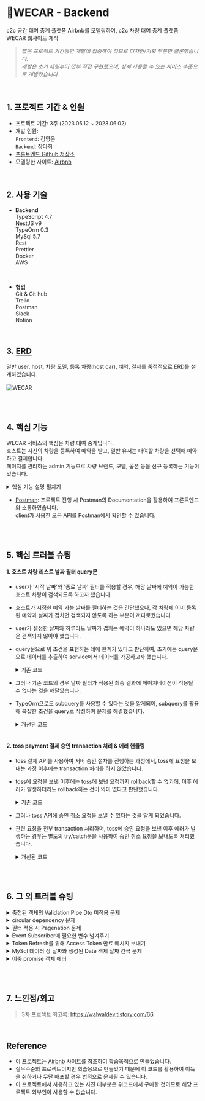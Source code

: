 # 📍WECAR - Backend

c2c 공간 대여 중계 플랫폼 Airbnb를 모델링하여, c2c 차량 대여 중계 플랫폼 WECAR 웹사이트 제작<br>

> *짧은 프로젝트 기간동안 개발에 집중해야 하므로 디자인/기획 부분만 클론했습니다.<br>
개발은 초기 세팅부터 전부 직접 구현했으며, 실제 사용할 수 있는 서비스 수준으로 개발했습니다.*
<br>

## 1. 프로젝트 기간 & 인원
* 프로젝트 기간: 3주 (2023.05.12 ~ 2023.06.02)   
* 개발 인원:  
  `Frontend`: 김영운 <br>
  `Backend`: 장다희 <br>
* [프론트엔드 Github 저장소](https://github.com/KIMYOUNGWOON/44-3rd-wecar.git)
* 모델링한 사이트: [Airbnb](https://www.airbnb.co.kr/)
<br>

## 2. 사용 기술

* **Backend** <br>
TypeScript 4.7 <br>
NestJS v9<br>
TypeOrm 0.3<br>
MySql 5.7<br>
Rest <br>
Prettier <br>
Docker <br>
AWS <br>
<br>

* **협업** <br>
Git & Git hub <br>
Trello <br>
Postman <br>
Slack <br>
Notion <br>
<br>


 ## 3. [ERD](https://dbdiagram.io/d/645ca847dca9fb07c4e4dd14)
 일반 user, host, 차량 모델, 등록 차량(host car), 예약, 결제를 중점적으로 ERD를 설계하였습니다. <br><br>
 ![WECAR](https://github.com/walwald/WECAR/assets/120387100/5bddd524-366a-4fc4-9a58-f32210aec9be)

<br>
<br>
 
 ## 4. 핵심 기능
  WECAR 서비스의 핵심은 차량 대여 중계입니다.<br>
  호스트는 자신의 차량을 등록하여 예약을 받고, 일반 유저는 대여할 차량을 선택해 예약하고 결제합니다.<br>
  페이지를 관리하는 admin 기능으로 차량 브랜드, 모델, 옵션 등을 신규 등록하는 기능이 있습니다. <br>
    
<details>
<summary>핵심 기능 설명 펼치기</summary>
<div markdown="1">

  <br>   
  
  **1. 회원가입/로그인**
  - 일반 유저와 호스트를 구별하여 회원가입/로그인 되도록 구현했습니다.
  - 사용자 정보에 있어 공통된 property는 BaseUser로 작성하여 호스트와 일반 유저가 extends 하도록 했습니다. 📌[코드 확인](https://github.com/walwald/WECAR/blob/61706973829c77ffc0211e8d130e1977f282bbb9/src/users/entities/base-user.entity.ts#L5)
  - 비밀번호 암호화, 로그인 시 비밀번호 확인과 같은 기본적인 기능을 BaseUser의 메서드로 작성하여, 추후 다른 유형의 유저가 추가되더라도 코드의 중복 없이 사용가능하도록 하였습니다. 📌[코드 확인](https://github.com/walwald/WECAR/blob/61706973829c77ffc0211e8d130e1977f282bbb9/src/users/entities/base-user.entity.ts#L33)<br><br>

  **2. 로그인 history 기록** 📌[user](https://github.com/walwald/WECAR/blob/79f83c50a39af7d885bf06ae04bf1094630031d7/src/users/users.service.ts#L67), [host](https://github.com/walwald/WECAR/blob/79f83c50a39af7d885bf06ae04bf1094630031d7/src/hosts/hosts.service.ts#L72) 코드 확인
  - 보안 강화 측면에서 일반 유저와 호스트가 로그인 할 때마다 ip, agent, 시간이 기록되어 history를 남기도록 했습니다.<br><br>

  **3. Token Refresh** 📌[user](https://github.com/walwald/WECAR/blob/d9c8c0d7b349d3e5714ac3eec7b5f3841697f15d/src/users/users.service.ts#L77), [host](https://github.com/walwald/WECAR/blob/d9c8c0d7b349d3e5714ac3eec7b5f3841697f15d/src/hosts/hosts.service.ts#L83) 코드 확인
  - 보안 강화를 위하여 access token의 만료시간을 상대적으로 짧게 설정하여 access token 만료 시 refresh token으로 인증하여 새 token을 발급받도록 구현했습니다.<br><br>

  **4. 차량/옵션 등록** 📌[모델 등록](https://github.com/walwald/WECAR/blob/79f83c50a39af7d885bf06ae04bf1094630031d7/src/cars/cars.service.ts#L48), [옵션 등록](https://github.com/walwald/WECAR/blob/79f83c50a39af7d885bf06ae04bf1094630031d7/src/cars/cars.service.ts#L134) 코드 확인
  - WECAR의 페이지 관리자가 사용하는 차량 모델 신규 등록, 차량 옵션 선택지 등록 기능을 구현했습니다.<br><br>

  **5. 호스트 차량 등록** 📌[코드 확인](https://github.com/walwald/WECAR/blob/79f83c50a39af7d885bf06ae04bf1094630031d7/src/cars/cars.service.ts#L176)
  - 호스트가 차량을 등록하는 API로, nested Dto를 활용하여 필수 정보가 모두 입력되어야 차량이 등록되도록 했습니다. 📌[코드 확인](https://github.com/walwald/WECAR/blob/79f83c50a39af7d885bf06ae04bf1094630031d7/src/cars/dto/car-register.dto.ts#L6)
  - 차량 등록 과정에서 사진 파일 업데이트는 AWS의 S3를 활용하여, 서버에서 signed url을 생성하여 client에게 보내 client가 해당 url로 파일을 업로드하는 방식을 택했습니다.📌[코드 확인](https://github.com/walwald/WECAR/blob/79f83c50a39af7d885bf06ae04bf1094630031d7/src/utils/aws.service.ts#L15)
  - 파일 업로드를 마치면 client가 파일 업로드가 완료된 url을 해당 차량 정보와 함께 차량 등록시 body로 전송하도록 하였습니다.<br><br>
  
  **6. 호스트 차량 리스트 (필터/검색)** 📌[코드 확인](https://github.com/walwald/WECAR/blob/79f83c50a39af7d885bf06ae04bf1094630031d7/src/cars/cars.service.ts#L241)
  - 예약 가능한 host car 리스트를 제공하는 API로, query parameter를 통해 필터 조건과 pagenation을 위한 page number를 전달 받습니다.
  - 적용될 수 있는 필터에는 '주소', '예약 시작 날짜와 종료 날짜', '최소 탑승 인원', '브랜드', '배기량', '차량 유형', '연료 유형', '일일 최소 대여료', '일일 최대 대여료', '탑승 정원', '차량 옵션'이 있으며, 모두 동시에 적용 가능합니다.
  - pagenation을 별도의 함수로 작성하여 관리가 쉽고 재사용될 수 있도록 하였습니다. 📌[코드 확인](https://github.com/walwald/WECAR/blob/79f83c50a39af7d885bf06ae04bf1094630031d7/src/utils/utils.service.ts#L38)
  - 필터 적용 조건에 따른 데이터의 개수를 total count로 전달하여 client 측 pagenation이 용이하게 하였습니다.<br><br>
  
  **7. 호스트 차량 상세 정보** 📌[코드 확인](https://github.com/walwald/WECAR/blob/79f83c50a39af7d885bf06ae04bf1094630031d7/src/cars/cars.service.ts#L369)
  - 호스트 차량의 상세 정보를 조회하는 기능입니다.
  - 해당 차량의 예약 내역 날짜도 함께 전달하여, client가 이미 예약된 날짜를 예약 불가능한 것으로 표시하고, 예약 가능한 날짜를 user에게 보여줄 수 있도록 하였습니다.<br><br>
  
  **9. 예약** 📌[코드 확인](https://github.com/walwald/WECAR/blob/d9c8c0d7b349d3e5714ac3eec7b5f3841697f15d/src/bookings/bookings.service.ts#L39)
  - user가 예약을 생성하는 기능으로, 해당 호스트 차량의 기존 예약과 날짜가 겹칠 경우 에러를 반환하여 동일한 날짜에 중복으로 예약되지 않도록 예외처리 하였습니다.
  - client 측에서 계산한 수수료를 body로 전달 받으나, 서버에서 계산한 수수료 값이 다를 경우 에러를 반환합니다. 수수료율이 변경 되었을 때 시간차로 인해 변경된 수수료율이 반영되지 못하고 요청이 넘어오는 상황을 고려하였습니다.<br><br>
  
  **10. 결제**<br>
  - **10.1 결제 생성** 📌[코드 확인](https://github.com/walwald/WECAR/blob/d9c8c0d7b349d3e5714ac3eec7b5f3841697f15d/src/payments/payments.service.ts#L42)
    - 예약 uuid와 결제 수단을 body로 전달 받아 결제 내역을 생성하는 기능으로, 유효하지 않은 예약 uuid인 경우 에러를 반환합니다.
    - 해당 예약 건에 대해 이미 결제 내역이 생성된 경우 해당 결제 내역을 반환합니다.
    - 생성 시 결제 상태는 '결제 대기'입니다.<br><br>
  - **10.2 Toss 결제 승인 및 결제 완료** 📌[코드 확인](https://github.com/walwald/WECAR/blob/d9c8c0d7b349d3e5714ac3eec7b5f3841697f15d/src/payments/payments.service.ts#L71)
    - Toss 결제 API를 사용하였습니다.
    - client 측에서 toss 결제 API를 사용하여 1차적으로 결제를 완료하면, 서버에서 secret key를 사용하여 결제 승인 요청을 toss측에 요청하여 결제를 마무리합니다.
    - 결제 완료와 함께 예약 상태를 '예약 완료', 결제 상태롤 '결제 완료'로 업데이트 합니다.
    - toss로부터 응답받은 데이터는 필요한 정보만 데이터베이스에 저장합니다.
    - 모든 과정은 transaction 처리하여 에러 발생 시 rollback 되도록 하였고, toss 승인 요청 이후 에러가 발생할 경우 승인 취소 요청을 보내도록 하였습니다.<br><br>

    
  **11. 호스트 차량/예약 상태 업데이트 scheduler** 📌[코드 확인](https://github.com/walwald/WECAR/blob/6acfc21ad484b14f493bedc7da852b57fceb3a4e/src/utils/scheduler.service.ts#L11)
  - 호스트 차량의 예약 가능 날짜와, 대여 예약 날짜에 따라 상태가 업데이트되는 scheduler 기능을 구현했습니다.
  - 호스트 차량의 예약 가능 기간 중 마짐막 날이 지나면 상태가 대여 불가인 'false'로 업데이트됩니다.
  - 대여 종료일이 지나면 예약 상태가 '반납 대기'로 업데이트됩니다.
  <br><br>
  
  **12. 예약/결제 log 기록 subscriber** 📌[예약](https://github.com/walwald/WECAR/blob/6acfc21ad484b14f493bedc7da852b57fceb3a4e/src/bookings/booking.subscriber.ts#L8), [결제](https://github.com/walwald/WECAR/blob/6acfc21ad484b14f493bedc7da852b57fceb3a4e/src/payments/payment.subscriber.ts#L8) 코드 확인
  - 예약 또는 결제의 상태가 업데이트될 때마다 id, 상태, 시간에 대한 log를 남기는 subscrbier 기능을 구현했습니다.
  <br>
  
  ---
  
  <br>
</div>
</details>
  
  - [Postman](https://documenter.getpostman.com/view/26388948/2s93eeQUpz): 프로젝트 진행 시 Postman의 Documentation을 활용하여 프론트엔드와 소통하였습니다. <br>
 client가 사용한 모든 API를 Postman에서 확인할 수 있습니다.<br><br>
<br>

 ## 5. 핵심 트러블 슈팅
 #### 1. 호스트 차량 리스트 날짜 필터 query문
  - user가 '시작 날짜'와 '종료 날짜' 필터를 적용할 경우, 해당 날짜에 예약이 가능한 호스트 차량이 검색되도록 하고자 했습니다.
  - 호스트가 지정한 예약 가능 날짜를 필터하는 것은 간단했으나, 각 차량에 이미 등록된 예약과 날짜가 겹치면 검색되지 않도록 하는 부분이 까다로웠습니다. 
  - user가 설정한 날짜와 하루라도 날짜가 겹치는 예약이 하나라도 있으면 해당 차량은 검색되지 않아야 했습니다.
  - query문으로 위 조건을 표현하는 데에 한계가 있다고 판단하여, 초기에는 query문으로 데이터를 추출하여 service에서 데이터를 가공하고자 했습니다.

      <details>
      <summary>기존 코드</summary>
      <div markdown="1">

      ```TypeScript
       //src/cars/cars.service.ts

       async getHostCars(filter: CarFilterDto): Promise<HostCar[]> {
        const limitNumber = 12;
        const skip = filter.page ? (filter.page - 1) * limitNumber : 0;

        if (!filter.startDate !== !filter.endDate)
          throw new BadRequestException('One of Start date or End date is Missnig');

        const query = this.hostCarRepository
          .createQueryBuilder('hostCar')
          .leftJoinAndSelect('hostCar.carModel', 'carModel')
          .leftJoinAndSelect('hostCar.fuelType', 'fuelType')
          .leftJoinAndSelect('hostCar.options', 'option')
          .leftJoinAndSelect('hostCar.bookings', 'booking')
          .leftJoinAndSelect('hostCar.files', 'file')
          .leftJoinAndSelect('carModel.brand', 'brand')
          .leftJoinAndSelect('carModel.engineSize', 'engineSize')
          .leftJoinAndSelect('carModel.carType', 'carType')
          .where('hostCar.status = true')
          .take(limitNumber)
          .skip(skip)
          .select([
            'hostCar.id',
            'hostCar.pricePerDay',
            'hostCar.address',
            'hostCar.startDate',
            'hostCar.endDate',
            'carModel.name',
            'brand.name',
            'file.url',
            'booking',
          ]);

          //다른 조건 관련 코드 생략

          if (filter.startDate && filter.endDate) {
          query
            .andWhere(
              'DATE_FORMAT(hostCar.startDate, "%Y-%m-%d") <= :startDate 
               AND DATE_FORMAT(hostCar.endDate, "%Y-%m-%d") >= :startDate',
              { startDate: `${filter.startDate}` },
            )
            .andWhere(
              'DATE_FORMAT(hostCar.endDate, "%Y-%m-%d") >= :endDate 
               AND DATE_FORMAT(hostCar.startDate, "%Y-%m-%d") <= :endDate',
                { endDate: `${filter.endDate}` },
              );
          }

          let filteredCars = await query.getMany();

          if (filter.startDate && filter.endDate) {
            filteredCars = filteredCars.filter((car) => {
              let result = true;
              car.bookings.forEach((booking) => {
                const bookingStartDate = new Date(booking.startDate);
                const bookingEndDate = new Date(booking.endDate);

                const correctedBookingStartDate = new Date(
                  bookingStartDate.getTime() + 24 * 60 * 60 * 1000,
                );
                const correctedBookingEndDate = new Date(
                  bookingEndDate.getTime() + 24 * 60 * 60 * 1000,
                );
                const filterStartDate = new Date(filter.startDate);
                const filterEndDate = new Date(filter.endDate);

                result =
                  result &&
                  (correctedBookingEndDate < filterStartDate ||
                    correctedBookingStartDate > filterEndDate);
                return result;
              });
              return result;
            });
          }
          return Promise.all(filteredCars);
        }
      ```

      </div>
      </details>
                   
             
- 그러나 기존 코드의 경우 날짜 필터가 적용된 최종 결과에 페이지네이션이 적용될 수 없다는 것을 깨달았습니다. 
- TypeOrm으로도 subquery를 사용할 수 있다는 것을 알게되어, subquery를 활용해 복잡한 조건을 query로 작성하여 문제를 해결했습니다. <br> 

    <details>
    <summary>개선된 코드</summary>
    <div markdown="1">
                   
     ```TypeScript            
       //src/cars/cars.service.ts

       async getHostCars(filter: CarFilterDto): Promise<FilteredList> {
        if (!filter.startDate !== !filter.endDate)
          throw new BadRequestException('One of Start date or End date is Missnig');

        const query = this.hostCarRepository
          .createQueryBuilder('hostCar')
          .leftJoinAndSelect('hostCar.carModel', 'carModel')
          .leftJoinAndSelect('hostCar.fuelType', 'fuelType')
          .leftJoinAndSelect('hostCar.options', 'option')
          .leftJoinAndSelect('hostCar.bookings', 'booking')
          .leftJoinAndSelect('hostCar.files', 'file')
          .leftJoinAndSelect('carModel.brand', 'brand')
          .leftJoinAndSelect('carModel.engineSize', 'engineSize')
          .leftJoinAndSelect('carModel.carType', 'carType')
          .where('hostCar.status = true')
          .orderBy('hostCar.id', 'DESC')
          .groupBy('hostCar.id')
          .select([
            'hostCar.id',
            'hostCar.pricePerDay',
            'hostCar.address',
            'hostCar.startDate',
            'hostCar.endDate',
            'carModel.name',
            'brand.name',
            'file.url',
            'booking',
          ]);  

        //다른 조건 관련 코드 생략

        if (filter.startDate && filter.endDate) {
          query
            .andWhere(
              'DATE_FORMAT(hostCar.startDate, "%Y-%m-%d") <= :startDate AND DATE_FORMAT(hostCar.endDate, "%Y-%m-%d") >= :startDate',
              { startDate: `${filter.startDate}` },
            )
            .andWhere(
              'DATE_FORMAT(hostCar.endDate, "%Y-%m-%d") >= :endDate AND DATE_FORMAT(hostCar.startDate, "%Y-%m-%d") <= :endDate',
              { endDate: `${filter.endDate}` },
            )
            .leftJoin(
              (subQuery) =>
                subQuery
                  .select('*')
                  .from('bookings', 'booking')
                  .where('!(start_date > :endDate or end_date < :startDate)', {
                    startDate: filter.startDate,
                    endDate: filter.endDate,
                  }),
              'booking_query',
              'hostCar.id = booking_query.hostCarId',
            )
            .having('count(booking_query.id) < 1');
        }           

        const allFilteredCars = await query.getMany();

        const totalCount = allFilteredCars.length;

        await this.utilsService.pagenation(query, filter.page);

        const pageantedCars = await query.getMany();

        pageantedCars.forEach((car) => {
          car.startDate = this.utilsService.makeKrDate(car.startDate);
          car.endDate = this.utilsService.makeKrDate(car.endDate);
        });

        return { totalCount, hostCars: pageantedCars };
      }
     ```

    </div>
    </details>

  <br>
  
 #### 2. toss payment 결제 승인 transaction 처리 & 에러 핸들링
 - toss 결제 API를 사용하여 서버 승인 절차를 진행하는 과정에서, toss에 요청을 보내는 과정 이후에는 transaction 처리를 하지 않았습니다.
 - toss에 요청을 보낸 이후에는 toss에 보낸 요청까지 rollback할 수 없기에, 이후 에러가 발생하더라도 rollback하는 것이 의미 없다고 판단했습니다. 
 
    <details>
    <summary>기존 코드</summary>
    <div markdown="1"> 

     ```TypeScript
     //src/payments/payments.service.ts
      
     async completeTossPayment(tossKey: TossKeyDto) {
        let response;
        let payment;
        await this.entityManager.transaction(async (entityManager) => {
          payment = await this.paymentRepository.findOneBy({
            booking: { uuid: tossKey.orderId },
          });

          if (!payment) throw new NotFoundException('Create Payment First');
      
          const paymentStatus = await this.getPaymentStatus('SUCCESS');
          await entityManager.update(
            Payment,
            { booking: { uuid: tossKey.orderId } },
            { id: payment.id, status: paymentStatus },
          );
      
          const bookingStatus = await this.bookingsService.getBookingStatus(
            'BOOKED',
          );
      
          await entityManager.update(
            Booking,
            { uuid: tossKey.orderId },
            { uuid: tossKey.orderId, status: bookingStatus },
          );

          const encodedKey = Buffer.from(
            `${this.config.get('TOSS_KEY')}:`,
          ).toString('base64');

          const options = {
            method: 'POST',
            url: `${this.config.get('TOSS_URL')}`,
            headers: {
              'Content-Type': 'application/json',
              Authorization: `Basic ${encodedKey}`,
            },
            data: {
              paymentKey: tossKey.paymentKey,
              amount: tossKey.amount,
              orderId: tossKey.orderId,
            },
          };
          try {
            response = await firstValueFrom(this.httpService.request(options));
          } catch (error) {
            console.error(error);
            throw new ServiceUnavailableException('Toss Connection Error');
          }
        });

        if (!response.data)
          throw new ServiceUnavailableException('Toss Info Response Error');

        const tossInfoEntry = this.tossInfoRepository.create({
          status: response.data.status,
          currency: response.data.currency,
          requestedAt: response.data.requestedAt,
          approvedAt: response.data.approvedAt,
          totalAmount: response.data.totalAmount,
          vat: response.data.vat,
          method: response.data.method,
          payment: payment,
        });

        return this.tossInfoRepository.save(tossInfoEntry);
      }
    }
    ```

  </div>
  </details>
   
        
 - 그러나 toss API에 승인 취소 요청을 보낼 수 있다는 것을 알게 되었습니다.
 - 관련 요청을 전부 transaction 처리하며, toss에 승인 요청을 보낸 이후 에러가 발생하는 경우는 별도의 try/catch문을 사용하여 승인 취소 요청을 보내도록 처리했습니다.
        
        
    <details>
    <summary>개선된 코드</summary>
    <div markdown="1">   
    
      ```TypeScript
      //src/payments/payments.service.ts
      
      async completeTossPayment(tossKey: TossKeyDto) {
        await this.entityManager.transaction(async (entityManager) => {
          const payment = await this.paymentRepository.findOneBy({
            booking: { uuid: tossKey.orderId },
          });

          if (!payment) throw new NotFoundException('Create Payment First');

          const paymentStatus = await this.getPaymentStatus('SUCCESS');
          await entityManager.update(
            Payment,
            { booking: { uuid: tossKey.orderId } },
            { id: payment.id, status: paymentStatus },
          );

          const bookingStatus = await this.bookingsService.getBookingStatus(
            'BOOKED',
          );

          await entityManager.update(
            Booking,
            { uuid: tossKey.orderId },
            { uuid: tossKey.orderId, status: bookingStatus },
          );

          const encodedKey = Buffer.from(
            `${this.config.get('TOSS_KEY')}:`,
          ).toString('base64');

          const options = {
            method: 'POST',
            url: `${this.config.get('TOSS_URL')}`,
            headers: {
              'Content-Type': 'application/json',
              Authorization: `Basic ${encodedKey}`,
            },
            data: {
              paymentKey: tossKey.paymentKey,
              amount: tossKey.amount,
              orderId: tossKey.orderId,
            },
          };

          const response = await lastValueFrom(this.httpService.request(options));

          if (!response.data) {
            throw new ServiceUnavailableException('Toss Info Connection Error');
          }

          try {
            const tossInfoEntry = entityManager.create(TossInfo, {
              status: response.data.status,
              currency: response.data.currency,
              requestedAt: response.data.requestedAt,
              approvedAt: response.data.approvedAt,
              totalAmount: response.data.totalAmount,
              vat: response.data.vat,
              method: response.data.method,
              payment: payment,
            });

            return entityManager.save(TossInfo, tossInfoEntry);
          } catch (err) {
            const options = {
              method: 'POST',
              url: `${this.config.get('TOSS_CANCEL_URL')}/${
                tossKey.paymentKey
              }/cancel`,
              headers: {
                'Content-Type': 'application/json',
                Authorization: `Basic ${encodedKey}`,
              },
              data: {
                cancelReason: '서버 에러',
              },
            };

            await lastValueFrom(this.httpService.request(options));
            throw new InternalServerErrorException('DataBase Error');
          }
        });
      }
      ```
      
    </div>
    </details>  
 
 <br><br>
        
 ## 6. 그 외 트러블 슈팅
  <details>
  <summary>중첩된 객체의 Validation Pipe Dto 미적용 문제</summary>
  <div markdown="1">         
  
  <br>
        
  - 차량 등록 과정에서 요청 body를 validate하는 Dto를 작성하였습니다.
  - 객체의 value를 또 다른 객체로 요구하고 Type을 지정하였는데 객체 내 객체에 대해서는 validation이 적용되지 않았습니다.
  - 검색을 통해 이러한 경우 `@ValidateNest()`와 `@Type()` 데코레이터를 사용해야 한다는 것을 알게되었습니다. [참고한 stackoverflow](https://stackoverflow.com/questions/53650528/validate-nested-objects-using-class-validator-in-nest-js-controller)
  ```TypeScript
  //src/cars/dto/car-register.dto.ts
    
  export class CarRegisterDto {
    @IsNotEmpty()
    @IsObject()
    @ValidateNested()
    @Type(() => NewHostCarDto)
    newHostCar: NewHostCarDto;

    @IsArray()
    files: FileDto[];
  }
  ```
  
  <br>
    
  </div>
  </details>  

  <details>
  <summary>circular dependency 문제</summary>
  <div markdown="1">   
  
  <br>
        
  - 각 module에서 `forwardRef(() => )`를 사용하며 service를 `exports` 하여 해결했습니다. 
      
  <br>
    
  </div>
  </details>  
        
  <details>
  <summary>필터 적용 시 Pagenation 문제</summary>
  <div markdown="1">   
  
  <br>
    
  - 차량 목록에 필터를 적용하여 pagenation을 적용할 때, 필터가 적용된 목록의 개수를 client에게 전달하지 않으면 client가 전체 페이지 수를 알 수 없다는 것을 간과했습니다.
  - 필터된 목록의 `total count`와 각 페이지에 맞는 데이터를 함께 응답하여 문제를 해결했습니다.
  
  <br>
    
  </div>
  </details>  
  
  <details>
  <summary>Event Subscriber에 필요한 변수 넘겨주기</summary>
  <div markdown="1">  
  
  <br>
    
  - after update subscriber에서 `event.entity`를 사용하여 필요한 인자를 끌어오려 했으나, update의 경우 update된 value만 끌어올 수 있다는 것을 알게 되었습니다.
  - 값이 변하지 않더라도 update 메서드에서 필요한 값을 동일한 값으로 update하도록 하여 subscriber에서 event.entity로 값을 불러올 수 있게 하였습니다.
  
  <br>
    
  </div>
  </details>  
  
  <details>
  <summary>Token Refresh를 위해 Access Token 만료 메시지 보내기</summary>
  <div markdown="1"> 
  
  <br>
    
  - client가 token refresh 요청을 보내기 위해서는 유효하지 않은 token 에러 메시지와 구별되는 access token 만료 메시지가 필요했습니다.
  - 기존에는 Passport Strategy만을 사용해 특정 상황에 대한 error 메시지를 반환했습니다.
  - Passport Strategy 뿐만 아니라 `AuthGuard`에서도 상황에 따라 error 메시지를 반환하도록 지정해주어 문제를 해결했습니다.
  
  <br>
    
  </div>
  </details>  
        
  <details>
  <summary>MySql 데이터 상 날짜와 생성된 Date 객체 날짜 간극 문제</summary>
  <div markdown="1"> 
  
  <br>
    
  - MySql에 날짜 데이터를 저장할 때의 날짜와, MySql에서 데이터를 호출하였을 때 보여지는 날짜가 달라 어려움을 겪었습니다.
  - MySql의 timezone은 한국으로 설정되어 있었는데, 데이터베이스에서 날짜를 호출하여 가져올 때 국제 표준 시간으로 변환된다는 것을 알게 되었습니다.
  - 국제 표준 시간에서 한국 시간으로 변환하는 함수를 만들어 사용했습니다.

  ```TypeScript
    //src/utils/utils.service.ts
    
    makeKrDate(date: Date): Date {
      const correctedDate = new Date(date.getTime() + 9 * 60 * 60 * 1000);
      return correctedDate;
    }
  ```
  
  <br>
    
  </div>
  </details>  
  <details>
  <summary>이중 promise 객체 에러</summary>
  <div markdown="1"> 
  
  <br>
    
  - 비동기 함수 안에서 map메서드를 사용하며 또다른 비동기 함수를 실행하여 return 값이 `Promise<Promise<Option>[]>` 형태로 반환되는 에러를 겪었습니다.
  - `Promise.all()`을 사용해 모든 비동기 작업이 완료된 후에 결과를 반환하도록 수정하여, `Promise<Option[]>` 형태로 결과가 반환되게 할 수 있었습니다. 
  ```TypeScript
  //src/cars/cars.service.ts
    
  async createOption(options: string[]): Promise<Option[]> {
    const optionList = options.map((option) => {
      const existingOption = this.optionRepository.findOneBy({
        name: `${option}`,
      });
      if (existingOption) return existingOption;
      const createdOption = this.optionRepository.create({ name: `${option}` });
      this.optionRepository.save(createdOption);
      return createdOption;
    });

    return Promise.all(optionList);
  }
 ```
    
    
  <br>
    
  </div>
  </details>  
        
        
 <br><br>
        
 ## 7. 느낀점/회고
 > 3차 프로젝트 회고록: https://walwaldev.tistory.com/66
 <br>
 
 ## Reference

- 이 프로젝트는 [Airbnb](https://www.airbnb.co.kr/) 사이트를 참조하여 학습목적으로 만들었습니다.
- 실무수준의 프로젝트이지만 학습용으로 만들었기 때문에 이 코드를 활용하여 이득을 취하거나 무단 배포할 경우 법적으로 문제될 수 있습니다.
- 이 프로젝트에서 사용하고 있는 사진 대부분은 위코드에서 구매한 것이므로 해당 프로젝트 외부인이 사용할 수 없습니다.
